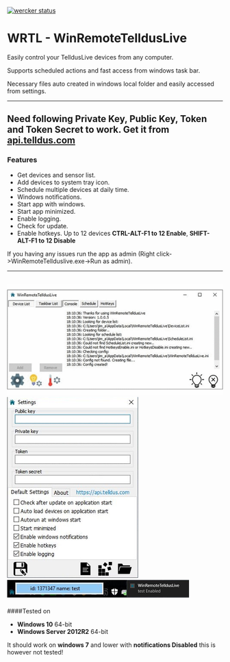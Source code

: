[![wercker status](https://app.wercker.com/status/239b8d8570384561db65d41067dcbcd8/s/master "wercker status")](https://app.wercker.com/project/byKey/239b8d8570384561db65d41067dcbcd8)

# WRTL - WinRemoteTelldusLive
Easily control your TelldusLive devices from any computer.

Supports scheduled actions and fast access from windows task bar.

Necessary files auto created in windows local folder and easily accessed from settings.


------
Need following **Private Key**, **Public Key**, **Token** and **Token Secret** to work.
Get it from [api.telldus.com](https://api.telldus.com)
------

### Features
* Get devices and sensor list.
* Add devices to system tray icon.
* Schedule multiple devices at daily time. 
* Windows notifications.
* Start app with windows.
* Start app minimized.
* Enable logging.
* Check for update.
* Enable hotkeys. Up to 12 devices **CTRL-ALT-F1 to 12 Enable**, **SHIFT-ALT-F1 to 12 Disable**


If you having any issues run the app as admin (Right click->WinRemoteTellduslive.exe->Run as admin).

------
![alt text](https://github.com/Limmek/WRTL/blob/master/images/wrtl.gif "WinRemoteTelldusLive")
![alt text](https://github.com/Limmek/WRTL/blob/master/images/settings.jpg "WinRemoteTelldusLive")
![alt text](https://github.com/Limmek/WRTL/blob/master/images/systray.jpg "WinRemoteTelldusLive")
------

####Tested on 
* **Windows 10** 64-bit
* **Windows Server 2012R2** 64-bit

It should work on **windows 7** and lower with **notifications Disabled** this is however not tested!
